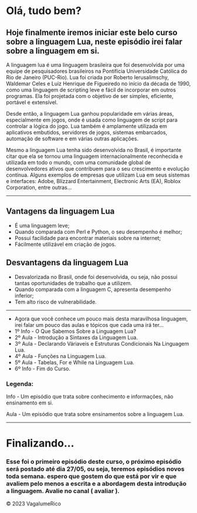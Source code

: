 # Olá, tudo bem?

## Hoje finalmente iremos iniciar este belo curso sobre a linguagem Lua, neste episódio irei falar sobre a linguagem em si.

<p>A linguagem lua é uma linguagem brasileira que foi desenvolvida por uma equipe de pesquisadores brasileiros na Pontifícia Universidade Católica do Rio de Janeiro (PUC-Rio). Lua foi criada por Roberto Ierusalimschy, Waldemar Celes e Luiz Henrique de Figueiredo no início da década de 1990, como uma linguagem de scripting leve e fácil de incorporar em outros programas. Ela foi projetada com o objetivo de ser simples, eficiente, portável e extensível.</p>
<p>Desde então, a linguagem Lua ganhou popularidade em várias áreas, especialmente em jogos, onde é usada como linguagem de script para controlar a lógica do jogo. Lua também é amplamente utilizada em aplicativos embutidos, servidores de jogos, sistemas embarcados, automação de software e em várias outras aplicações.</p>
<p>Mesmo a linguagem Lua tenha sido desenvolvida no Brasil, é importante citar que ela se tornou uma linguagem internacionalmente reconhecida e utilizada em todo o mundo, com uma comunidade global de desenvolvedores ativos que contribuem para o seu crescimento e evolução contínua. Alguns exemplos de empresas que utilizam Lua em seus sistemas e interfaces: Adobe, Blizzard Entertainment, Electronic Arts (EA), Roblox Corporation, entre outras...</p>

------------------------------------------

## Vantagens da linguagem Lua
* É uma linguagem leve;
* Quando comparada com Perl e Python, o seu desempenho é melhor;
* Possui facilidade para encontrar materiais sobre na internet;
* Fácilmente utilizável em criação de jogos.

## Desvantagens da linguagem Lua
* Desvalorizada no Brasil, onde foi desenvolvida, ou seja, não possui tantas oportunidades de trabalho que a utilizem.
* Quando comparada com a linguagem C, apresenta desempenho inferior;
* Tem alto risco de vulnerabilidade.

------------------------------------------

* Agora que você conhece um pouco mais desta maravilhosa linguagem, irei falar um pouco das aulas e tópicos que cada uma irá ter...
 * 1º Info - O Que Sabemos Sobre a Linguagem Lua?
 * 2º Aula - Introdução a Sintaxes da Linguagem Lua.
 * 3º Aula - Declarando Váriaveis e Estruturas Condicionais Na Linguagem Lua.
 * 4º Aula - Funções na Linguagem Lua.
 * 5º Aula - Tabelas, For e While na Linguagem Lua.
 * 6º Info - Fim do Curso.

### Legenda:
<p>Info - Um episódio que trata sobre conhecimento e informações, não ensinamento em si.</p>
<p>Aula - Um episódio que trata sobre ensinamentos sobre a linguagem Lua.</p>

------------------------------------------

# Finalizando...

### Esse foi o primeiro episódio deste curso, o próximo episódio será postado até dia 27/05, ou seja, teremos episódios novos toda semana. espero que gostem do que está por vir e que avaliem pelo menos a escrita e a abordagem desta introdução a linguagem. Avalie no canal ( avaliar ).

<p>&copy; 2023 VagalumeRico</p>